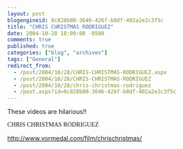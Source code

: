 ```yaml
---
layout: post
blogengineid: 0c828b80-3646-426f-b8df-402a2e2c3f5c
title: "CHRIS CHRISTMAS RODRIGUEZ"
date: 2004-10-28 18:09:00 -0500
comments: true
published: true
categories: ["blog", "archives"]
tags: ["General"]
redirect_from: 
  - /post/2004/10/28/CHRIS-CHRISTMAS-RODRIGUEZ.aspx
  - /post/2004/10/28/CHRIS-CHRISTMAS-RODRIGUEZ
  - /post/2004/10/28/chris-christmas-rodriguez
  - /post.aspx?id=0c828b80-3646-426f-b8df-402a2e2c3f5c
---
```


These videos are hilarious!!

<FONT face="Comic Sans MS">CHRIS CHRISTMAS RODRIGUEZ</FONT>

<A href="http://www.vormedal.com/film/chrischristmas/">http://www.vormedal.com/film/chrischristmas/</A>
